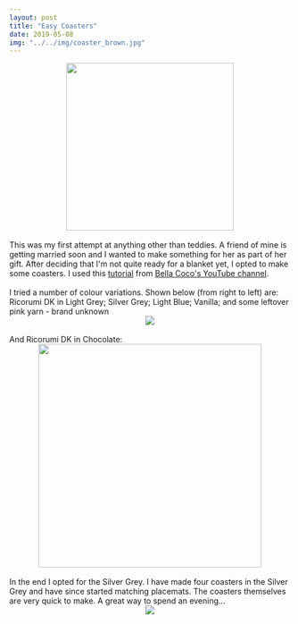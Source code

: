 ```yaml
---
layout: post
title: "Easy Coasters"
date: 2019-05-08
img: "../../img/coaster_brown.jpg"
---
```

<div style="text-align: center"><img src="../../../img/coaster-copy.jpeg" width="300"></div>
<br>
This was my first attempt at anything other than teddies. A friend of mine is getting married soon and I wanted to make something for her as part of her gift. After deciding that I'm not quite ready for a blanket yet, I opted to make some coasters. I used this <a href="https://www.youtube.com/watch?v=Ium6UBEEpm0" target="_blank">tutorial</a> from <a href="https://www.youtube.com/user/sa8rah56" target="_blank">Bella Coco's YouTube channel</a>.
<br>
<br>
I tried a number of colour variations. Shown below (from right to left) are: Ricorumi DK in Light Grey; Silver Grey; Light Blue; Vanilla; and some leftover pink yarn - brand unknown
<div style="text-align: center"><img src="../../../img/coasters1.jpeg" class="responsive"></div>
<br>
And Ricorumi DK in Chocolate:
<div style="text-align: center"><img src="../../../img/coaster_brown.jpg" width="400"></div>
<br>
In the end I opted for the Silver Grey. I have made four coasters in the Silver Grey and have since started matching placemats. The coasters themselves are very quick to make. A great way to spend an evening...
<div style="text-align: center"><img src="../../../img/coasters3.jpeg" class="responsive"></div>
<br>
